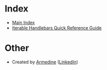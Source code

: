 # Index

- [Main Index](https://armedine.github.io/)
- [Iterable Handlebars Quick Reference Guide](https://armedine.github.io/iterable/handlebars-reference.html)

# Other

- Created by [Armedine](https://github.com/Armedine) ([LinkedIn](https://www.linkedin.com/in/stephen-baker-407744113/))

